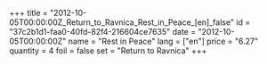 +++
title = "2012-10-05T00:00:00Z_Return_to_Ravnica_Rest_in_Peace_[en]_false"
id = "37c2b1d1-faa0-40fd-82f4-216604ce7635"
date = "2012-10-05T00:00:00Z"
name = "Rest in Peace"
lang = ["en"]
price = "6.27"
quantity = 4
foil = false
set = "Return to Ravnica"
+++
